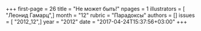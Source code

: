 +++
first-page = 26
title = "Не может быть!"
npages = 1
illustrators = [ "Леонид Гамарц",]
month = "12"
rubric = "Парадоксы"
authors = []
issues = [ "2012_12",]
year = "2012"
date = "2017-04-24T15:37:56+03:00"
+++
